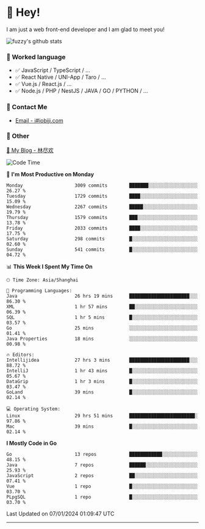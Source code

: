 # 👋 Hey!

I am just a web front-end developer and I am glad to meet you!

![fuzzy's github stats](https://github-readme-stats.vercel.app/api?username=JaydenForYou&&show_icons=true&&title_color=1abc9c&&icon_color=1abc9c)


### 📝 Worked language

- ✅ JavaScript / TypeScript / ...
- ✅ React Native / UNI-App / Taro / ...
- ✅ Vue.js / React.js / ...
- ✅ Node.js / PHP / NestJS / JAVA / GO / PYTHON / ...

### 📮 Contact Me

- [Email - i#iobiji.com](mailto:i@iobiji.com)


### 🤪 Other

[📌 My Blog - 林尽欢](https://iobiji.com)

<!--START_SECTION:waka-->
![Code Time](http://img.shields.io/badge/Code%20Time-34%20hrs%2011%20mins-blue)

📅 **I'm Most Productive on Monday** 

```text
Monday                   3009 commits        ███████░░░░░░░░░░░░░░░░░░   26.27 % 
Tuesday                  1729 commits        ████░░░░░░░░░░░░░░░░░░░░░   15.09 % 
Wednesday                2267 commits        █████░░░░░░░░░░░░░░░░░░░░   19.79 % 
Thursday                 1579 commits        ███░░░░░░░░░░░░░░░░░░░░░░   13.78 % 
Friday                   2033 commits        ████░░░░░░░░░░░░░░░░░░░░░   17.75 % 
Saturday                 298 commits         █░░░░░░░░░░░░░░░░░░░░░░░░   02.60 % 
Sunday                   541 commits         █░░░░░░░░░░░░░░░░░░░░░░░░   04.72 % 
```


📊 **This Week I Spent My Time On** 

```text
🕑︎ Time Zone: Asia/Shanghai

💬 Programming Languages: 
Java                     26 hrs 19 mins      ██████████████████████░░░   86.30 % 
XML                      1 hr 57 mins        ██░░░░░░░░░░░░░░░░░░░░░░░   06.39 % 
SQL                      1 hr 5 mins         █░░░░░░░░░░░░░░░░░░░░░░░░   03.57 % 
Go                       25 mins             ░░░░░░░░░░░░░░░░░░░░░░░░░   01.41 % 
Java Properties          18 mins             ░░░░░░░░░░░░░░░░░░░░░░░░░   00.98 % 

🔥 Editors: 
Intellijidea             27 hrs 3 mins       ██████████████████████░░░   88.72 % 
IntelliJ                 1 hr 43 mins        █░░░░░░░░░░░░░░░░░░░░░░░░   05.67 % 
DataGrip                 1 hr 3 mins         █░░░░░░░░░░░░░░░░░░░░░░░░   03.47 % 
GoLand                   39 mins             █░░░░░░░░░░░░░░░░░░░░░░░░   02.14 % 

💻 Operating System: 
Linux                    29 hrs 51 mins      ████████████████████████░   97.86 % 
Mac                      39 mins             █░░░░░░░░░░░░░░░░░░░░░░░░   02.14 % 
```

**I Mostly Code in Go** 

```text
Go                       13 repos            ████████████░░░░░░░░░░░░░   48.15 % 
Java                     7 repos             ██████░░░░░░░░░░░░░░░░░░░   25.93 % 
JavaScript               2 repos             ██░░░░░░░░░░░░░░░░░░░░░░░   07.41 % 
Vue                      1 repo              █░░░░░░░░░░░░░░░░░░░░░░░░   03.70 % 
PLpgSQL                  1 repo              █░░░░░░░░░░░░░░░░░░░░░░░░   03.70 % 
```




 Last Updated on 07/01/2024 01:09:47 UTC
<!--END_SECTION:waka-->
---

